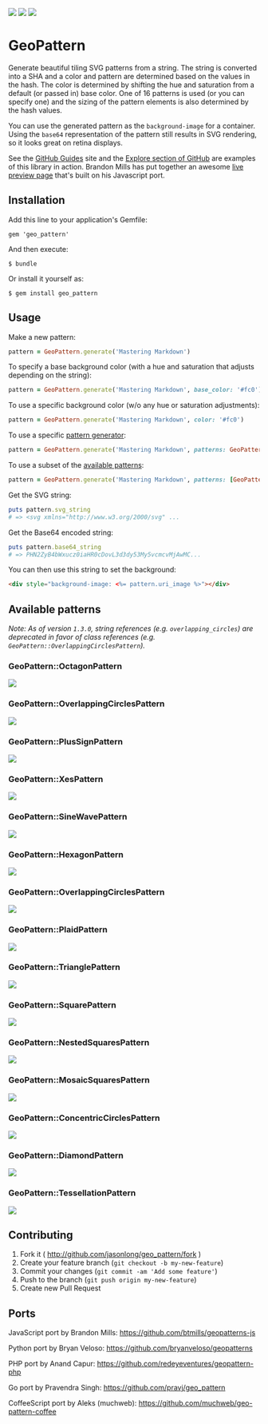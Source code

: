 [![](http://img.shields.io/gem/v/geo_pattern.svg?style=flat)](http://rubygems.org/gems/geo_pattern)
[![](https://img.shields.io/travis/jasonlong/geo_pattern.svg?style=flat)](https://travis-ci.org/jasonlong/geo_pattern)
[![](http://img.shields.io/gem/dt/geo_pattern.svg?style=flat)](http://rubygems.org/gems/geo_pattern)

# GeoPattern

Generate beautiful tiling SVG patterns from a string. The string is converted into a SHA and a color and pattern are determined based on the values in the hash. The color is determined by shifting the hue and saturation from a default (or passed in) base color. One of 16 patterns is used (or you can specify one) and the sizing of the pattern elements is also determined by the hash values.

You can use the generated pattern as the `background-image` for a container. Using the `base64` representation of the pattern still results in SVG rendering, so it looks great on retina displays.

See the [GitHub Guides](http://guides.github.com) site and the [Explore section of GitHub](https://github.com/explore) are examples of this library in action. Brandon Mills has put together an awesome [live preview page](http://btmills.github.io/geopattern/geopattern.html) that's built on his Javascript port.

## Installation

Add this line to your application's Gemfile:

    gem 'geo_pattern'

And then execute:

    $ bundle

Or install it yourself as:

    $ gem install geo_pattern

## Usage

Make a new pattern:

```ruby
pattern = GeoPattern.generate('Mastering Markdown')
```

To specify a base background color (with a hue and saturation that adjusts depending on the string):

```ruby
pattern = GeoPattern.generate('Mastering Markdown', base_color: '#fc0')
```

To use a specific background color (w/o any hue or saturation adjustments):

```ruby
pattern = GeoPattern.generate('Mastering Markdown', color: '#fc0')
```

To use a specific [pattern generator](#available-patterns):

```ruby
pattern = GeoPattern.generate('Mastering Markdown', patterns: GeoPattern::SineWavePattern)
```

To use a subset of the [available patterns](#available-patterns):

```ruby
pattern = GeoPattern.generate('Mastering Markdown', patterns: [GeoPattern::SineWavePattern, GeoPattern::XesPattern])
```

Get the SVG string:

```ruby
puts pattern.svg_string
# => <svg xmlns="http://www.w3.org/2000/svg" ...
```

Get the Base64 encoded string:

```ruby
puts pattern.base64_string
# => PHN2ZyB4bWxucz0iaHR0cDovL3d3dy53My5vcmcvMjAwMC...
```

You can then use this string to set the background:

```html
<div style="background-image: <%= pattern.uri_image %>"></div>
```

## Available patterns

*Note: As of version `1.3.0`, string references (e.g. `overlapping_circles`) are deprecated in favor of class references (e.g. `GeoPattern::OverlappingCirclesPattern`).*

### GeoPattern::OctagonPattern

![](http://jasonlong.github.io/geo_pattern/examples/octogons.png)

### GeoPattern::OverlappingCirclesPattern

![](http://jasonlong.github.io/geo_pattern/examples/overlapping_circles.png)

### GeoPattern::PlusSignPattern

![](http://jasonlong.github.io/geo_pattern/examples/plus_signs.png)

### GeoPattern::XesPattern

![](http://jasonlong.github.io/geo_pattern/examples/xes.png)

### GeoPattern::SineWavePattern

![](http://jasonlong.github.io/geo_pattern/examples/sine_waves.png)

### GeoPattern::HexagonPattern

![](http://jasonlong.github.io/geo_pattern/examples/hexagons.png)

### GeoPattern::OverlappingCirclesPattern

![](http://jasonlong.github.io/geo_pattern/examples/overlapping_rings.png)

### GeoPattern::PlaidPattern

![](http://jasonlong.github.io/geo_pattern/examples/plaid.png)

### GeoPattern::TrianglePattern

![](http://jasonlong.github.io/geo_pattern/examples/triangles.png)

### GeoPattern::SquarePattern

![](http://jasonlong.github.io/geo_pattern/examples/squares.png)

### GeoPattern::NestedSquaresPattern

![](http://jasonlong.github.io/geo_pattern/examples/nested_squares.png)

### GeoPattern::MosaicSquaresPattern

![](http://jasonlong.github.io/geo_pattern/examples/mosaic_squares.png)

### GeoPattern::ConcentricCirclesPattern

![](http://jasonlong.github.io/geo_pattern/examples/concentric_circles.png)

### GeoPattern::DiamondPattern

![](http://jasonlong.github.io/geo_pattern/examples/diamonds.png)

### GeoPattern::TessellationPattern

![](http://jasonlong.github.io/geo_pattern/examples/tessellation.png)


## Contributing

1. Fork it ( http://github.com/jasonlong/geo_pattern/fork )
2. Create your feature branch (`git checkout -b my-new-feature`)
3. Commit your changes (`git commit -am 'Add some feature'`)
4. Push to the branch (`git push origin my-new-feature`)
5. Create new Pull Request

## Ports

JavaScript port by Brandon Mills:
https://github.com/btmills/geopatterns-js

Python port by Bryan Veloso:
https://github.com/bryanveloso/geopatterns

PHP port by Anand Capur:
https://github.com/redeyeventures/geopattern-php

Go port by Pravendra Singh:
https://github.com/pravj/geo_pattern

CoffeeScript port by Aleks (muchweb):
https://github.com/muchweb/geo-pattern-coffee
